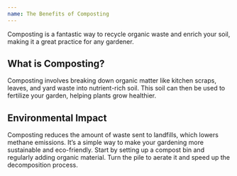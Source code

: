 ```yaml
---
name: The Benefits of Composting
---
```


Composting is a fantastic way to recycle organic waste and enrich your soil, making it a great practice for any gardener.  

## What is Composting?  

Composting involves breaking down organic matter like kitchen scraps, leaves, and yard waste into nutrient-rich soil. This soil can then be used to fertilize your garden, helping plants grow healthier.  

## Environmental Impact  

Composting reduces the amount of waste sent to landfills, which lowers methane emissions. It’s a simple way to make your gardening more sustainable and eco-friendly. Start by setting up a compost bin and regularly adding organic material. Turn the pile to aerate it and speed up the decomposition process.
